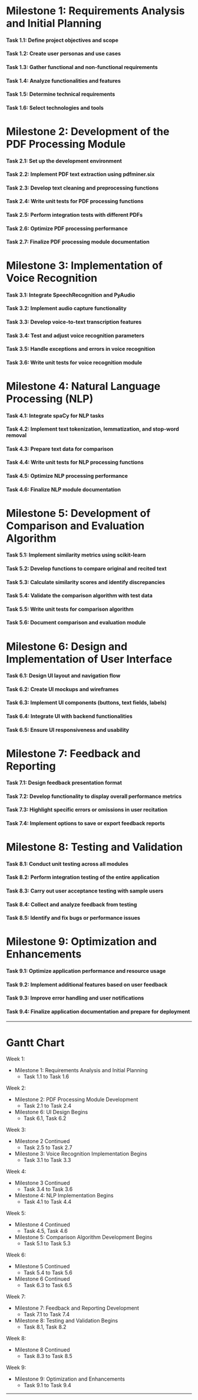 # Milestone 1: Requirements Analysis and Initial Planning

#### Task 1.1: Define project objectives and scope
#### Task 1.2: Create user personas and use cases
#### Task 1.3: Gather functional and non-functional requirements
#### Task 1.4: Analyze functionalities and features
#### Task 1.5: Determine technical requirements
#### Task 1.6: Select technologies and tools

# Milestone 2: Development of the PDF Processing Module

#### Task 2.1: Set up the development environment
#### Task 2.2: Implement PDF text extraction using pdfminer.six
#### Task 2.3: Develop text cleaning and preprocessing functions
#### Task 2.4: Write unit tests for PDF processing functions
#### Task 2.5: Perform integration tests with different PDFs
#### Task 2.6: Optimize PDF processing performance
#### Task 2.7: Finalize PDF processing module documentation

# Milestone 3: Implementation of Voice Recognition

#### Task 3.1: Integrate SpeechRecognition and PyAudio
#### Task 3.2: Implement audio capture functionality
#### Task 3.3: Develop voice-to-text transcription features
#### Task 3.4: Test and adjust voice recognition parameters
#### Task 3.5: Handle exceptions and errors in voice recognition
#### Task 3.6: Write unit tests for voice recognition module

# Milestone 4: Natural Language Processing (NLP)

#### Task 4.1: Integrate spaCy for NLP tasks
#### Task 4.2: Implement text tokenization, lemmatization, and stop-word removal
#### Task 4.3: Prepare text data for comparison
#### Task 4.4: Write unit tests for NLP processing functions
#### Task 4.5: Optimize NLP processing performance
#### Task 4.6: Finalize NLP module documentation

# Milestone 5: Development of Comparison and Evaluation Algorithm

#### Task 5.1: Implement similarity metrics using scikit-learn
#### Task 5.2: Develop functions to compare original and recited text
#### Task 5.3: Calculate similarity scores and identify discrepancies
#### Task 5.4: Validate the comparison algorithm with test data
#### Task 5.5: Write unit tests for comparison algorithm
#### Task 5.6: Document comparison and evaluation module

# Milestone 6: Design and Implementation of User Interface

#### Task 6.1: Design UI layout and navigation flow
#### Task 6.2: Create UI mockups and wireframes
#### Task 6.3: Implement UI components (buttons, text fields, labels)
#### Task 6.4: Integrate UI with backend functionalities
#### Task 6.5: Ensure UI responsiveness and usability

# Milestone 7: Feedback and Reporting

#### Task 7.1: Design feedback presentation format
#### Task 7.2: Develop functionality to display overall performance metrics
#### Task 7.3: Highlight specific errors or omissions in user recitation
#### Task 7.4: Implement options to save or export feedback reports

# Milestone 8: Testing and Validation

#### Task 8.1: Conduct unit testing across all modules
#### Task 8.2: Perform integration testing of the entire application
#### Task 8.3: Carry out user acceptance testing with sample users
#### Task 8.4: Collect and analyze feedback from testing
#### Task 8.5: Identify and fix bugs or performance issues

# Milestone 9: Optimization and Enhancements

#### Task 9.1: Optimize application performance and resource usage
#### Task 9.2: Implement additional features based on user feedback
#### Task 9.3: Improve error handling and user notifications
#### Task 9.4: Finalize application documentation and prepare for deployment
---

# Gantt Chart

Week 1:
- Milestone 1: Requirements Analysis and Initial Planning
  - Task 1.1 to Task 1.6

Week 2:
- Milestone 2: PDF Processing Module Development
  - Task 2.1 to Task 2.4
- Milestone 6: UI Design Begins
  - Task 6.1, Task 6.2

Week 3:
- Milestone 2 Continued
  - Task 2.5 to Task 2.7
- Milestone 3: Voice Recognition Implementation Begins
  - Task 3.1 to Task 3.3

Week 4:
- Milestone 3 Continued
  - Task 3.4 to Task 3.6
- Milestone 4: NLP Implementation Begins
  - Task 4.1 to Task 4.4

Week 5:
- Milestone 4 Continued
  - Task 4.5, Task 4.6
- Milestone 5: Comparison Algorithm Development Begins
  - Task 5.1 to Task 5.3

Week 6:
- Milestone 5 Continued
  - Task 5.4 to Task 5.6
- Milestone 6 Continued
  - Task 6.3 to Task 6.5

Week 7:
- Milestone 7: Feedback and Reporting Development
  - Task 7.1 to Task 7.4
- Milestone 8: Testing and Validation Begins
  - Task 8.1, Task 8.2

Week 8:
- Milestone 8 Continued
  - Task 8.3 to Task 8.5

Week 9:
- Milestone 9: Optimization and Enhancements
  - Task 9.1 to Task 9.4

---
